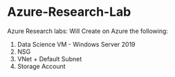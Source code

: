 # Azure-Research-Lab

Azure Research labs:
Will Create on Azure the following:

1. Data Science VM - Windows Server 2019
2. NSG
3. VNet + Default Subnet
4. Storage Account
